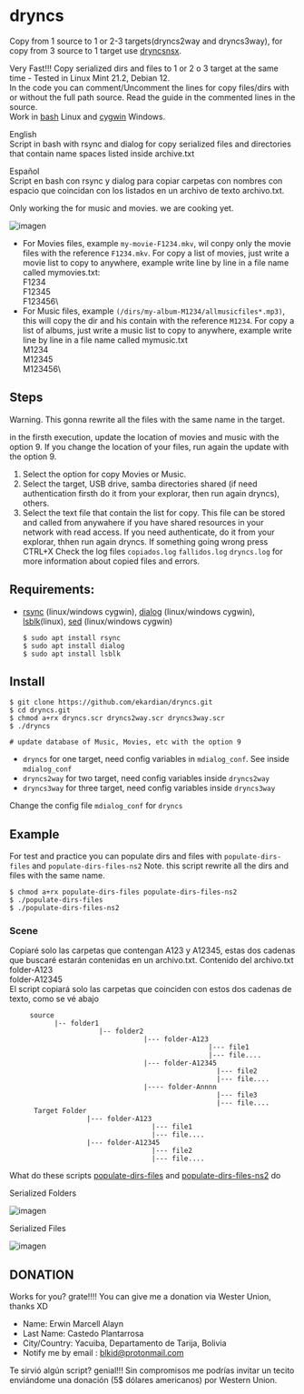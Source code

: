 # dryncs
Copy from 1 source to 1 or 2-3 targets(dryncs2way and dryncs3way), for copy from 3 source to 1 target use [dryncsnsx](https://github.com/ekardian/dryncsnsx).

Very Fast!!! Copy serialized dirs and files to 1 or 2 o 3 target at the same time - Tested in Linux Mint 21.2, Debian 12.\
In the code you can comment/Uncomment the lines for copy files/dirs with or without the full path source. Read the guide in the commented lines in the source.\
Work in [bash](https://www.gnu.org/software/bash/) Linux and [cygwin](https://cygwin.com/) Windows.


English\
Script in bash with rsync and dialog for copy serialized files and directories that contain name spaces listed inside archive.txt

Español\
Script en bash con rsync y dialog para copiar carpetas con nombres con espacio que coincidan con los listados en un archivo de texto archivo.txt.

Only working the for music and movies. we are cooking yet.

![imagen](https://github.com/ekardian/dryncs/assets/6296036/06476fd4-ede7-4c2c-abee-23b1990565b0)

- For Movies files, example `my-movie-F1234.mkv`, wil conpy only the movie files with the reference `F1234.mkv`.
  For copy a list of movies, just write a movie list to copy to anywhere, example write line by line in a file name called mymovies.txt:\
  F1234\
  F12345\
  F123456\
- For Music files, example `(/dirs/my-album-M1234/allmusicfiles*.mp3)`, this will copy the dir and his contain with the reference `M1234`.
  For copy a list of albums,  just write a music list to copy to anywhere, example write line by line in a file name called mymusic.txt\
  M1234\
  M12345\
  M123456\

## Steps
Warning. This gonna rewrite all the files with the same name in the target.

in the firsth execution, update the location of movies and music with the option 9. If you change the location of your files, run again the update with the option 9.

1. Select the option for copy Movies or Music.
2. Select the target, USB drive, samba directories shared (if need authentication firsth do it from your explorar, then run again dryncs), others.
3. Select the text file that contain the list for copy. This file can be stored and called from anywahere if you have shared resources in your network with read access. If you need authenticate, do it from your explorar, thhen run again dryncs.
If something going wrong press CTRL+X
Check the log files `copiados.log` `fallidos.log` `dryncs.log` for more information about copied files and errors.

## Requirements:
  - [rsync](https://rsync.samba.org/) (linux/windows cygwin), [dialog](https://linux.die.net/man/1/dialog) (linux/windows cygwin), [lsblk](https://www.geeksforgeeks.org/lsblk-command-in-linux-with-examples/)(linux), [sed](https://www.gnu.org/software/sed/manual/sed.html) (linux/windows cygwin)
    ````
    $ sudo apt install rsync
    $ sudo apt install dialog
    $ sudo apt install lsblk
    
    ````
## Install
````
$ git clone https://github.com/ekardian/dryncs.git
$ cd dryncs.git
$ chmod a+rx dryncs.scr dryncs2way.scr dryncs3way.scr
$ ./dryncs

# update database of Music, Movies, etc with the option 9
````
 - `dryncs` for one target, need config variables in `mdialog_conf`. See inside `mdialog_conf`
 - `dryncs2way` for two target, need config variables inside `dryncs2way`
 - `dryncs3way` for three target, need config variables inside `dryncs3way`

Change the config file `mdialog_conf` for `dryncs`

## Example
For test and practice you can populate dirs and files with `populate-dirs-files` and `populate-dirs-files-ns2`
Note. this script rewrite all the dirs and files with the same name.
````
$ chmod a+rx populate-dirs-files populate-dirs-files-ns2
$ ./populate-dirs-files
$ ./populate-dirs-files-ns2
````

### Scene
Copiaré solo las carpetas que contengan A123 y A12345, estas dos cadenas que buscaré estarán contenidas en un archivo.txt.
  Contenido del archivo.txt\
    folder-A123\
    folder-A12345\
  El script copiará solo las carpetas que coinciden con estos dos cadenas de texto, como se vé abajo
  
````  
     source
           |-- folder1
                      |-- folder2  
                                 |--- folder-A123
                                                 |--- file1
                                                 |--- file....
                                 |--- folder-A12345
                                                   |--- file2
                                                   |--- file....
                                 |---- folder-Annnn
                                                   |--- file3
                                                   |--- file....
      Target Folder
                   |--- folder-A123
                                   |--- file1
                                   |--- file....
                   |--- folder-A12345
                                   |--- file2
                                   |--- file....
````                 
What do these scripts [populate-dirs-files](populate-dirs-files) and [populate-dirs-files-ns2](populate-dirs-files-ns2) do

Serialized Folders

![imagen](https://github.com/ekardian/dryncs/assets/6296036/2057ba43-383c-409f-9930-c9bc9e7c2e7b)

Serialized Files

![imagen](https://github.com/ekardian/dryncs/assets/6296036/854cd0b7-5860-44f1-8ca3-44cdfd7b81ed)


DONATION
--------
Works for you? grate!!!! You can give me a donation via Wester Union, thanks XD

- Name: Erwin Marcell Alayn
- Last Name: Castedo Plantarrosa
- City/Country: Yacuiba, Departamento de Tarija, Bolivia
- Notify me by email : blkid@protonmail.com

Te sirvió algún script? genial!!!  Sin compromisos me podrías invitar un tecito enviándome una donación (5$ dólares americanos) por Western Union.
